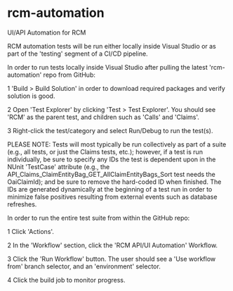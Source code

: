 # rcm-automation
UI/API Automation for RCM

RCM automation tests will be run either locally inside Visual Studio or as part of the 'testing' segment of a CI/CD pipeline.


In order to run tests locally inside Visual Studio after pulling the latest 'rcm-automation' repo from GitHub:

1  'Build > Build Solution' in order to download required packages and verify solution is good.

2  Open 'Test Explorer' by clicking 'Test > Test Explorer'. You should see 'RCM' as the parent test, and children such as 'Calls' and 'Claims'.

3  Right-click the test/category and select Run/Debug to run the test(s).

PLEASE NOTE: Tests will most typically be run collectively as part of a suite (e.g., all tests, or just the Claims tests, etc.); however, if a test is run individually, be sure to specify any IDs the test is dependent upon in the NUnit 'TestCase' attribute (e.g., the API_Claims_ClaimEntityBag_GET_AllClaimEntityBags_Sort test needs the OaiClaimId); and be sure to remove the hard-coded ID when finished. The IDs are generated dynamically at the beginning of a test run in order to minimize false positives resulting from external events such as database refreshes.


In order to run the entire test suite from within the GitHub repo:

1  Click 'Actions'.

2  In the 'Workflow' section, click the 'RCM API/UI Automation' Workflow.

3  Click the 'Run Workflow' button. The user should see a 'Use workflow from' branch selector, and an 'environment' selector.

4  Click the build job to monitor progress.